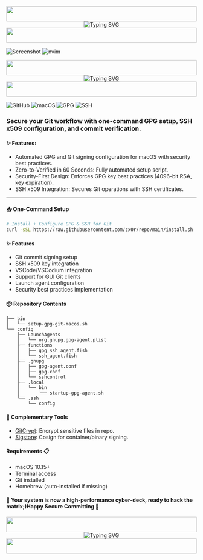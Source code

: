   <!-- Neon Line Separator -->
<img src="https://i.imgur.com/dBaSKWF.gif" height="40" width="100%">

<!-- Header Animation -->
<div align="center">
  <img src="https://readme-typing-svg.demolab.com?font=Fira+Code&size=32&duration=2800&pause=2000&color=A277FF&center=true&vCenter=true&width=1080&lines=🔐+%7C+macOS GPGs and+Git+Commit+Signing Setup+%7C+🔐" alt="Typing SVG" />
</div>

<!-- Neon Line Separator  -->
<img src="https://i.imgur.com/dBaSKWF.gif" height="40" width="100%">

<!-- ![Workspace](https://raw.githubusercontent.com/zx0r/hyprdots-gentoo/main/assets/workspace.jpg)  -->

![Screenshot](https://www.google.com/url?sa=i&url=https%3A%2F%2Fsteamcommunity.com%2Fsharedfiles%2Ffiledetails%2F%3Fid%3D2947812476&psig=AOvVaw1nUTrtjPXe42qA-B1nTS-b&ust=1738353086841000&source=images&cd=vfe&opi=89978449&ved=0CBMQjRxqFwoTCNiewIScnosDFQAAAAAdAAAAABBO)
![nvim](https://github.com/zx0r/hyprdots-gentoo/blob/main/.github/assets/nvim.jpg)

<!-- Neon Line Separator -->
<img src="https://i.imgur.com/dBaSKWF.gif" height="40" width="100%">

<div align="center">
  <a href="https://git.io/typing-svg">
    <img src="https://readme-typing-svg.demolab.com?font=Fira+Code&weight=500&size=22&pause=1000&color=FF00F6&center=true&vCenter=true&random=false&width=524&lines=%E2%8A%B9+Welcome+to+my+profile!+%CB%99%E1%B5%95%CB%99+%E2%8A%B9+" alt="Typing SVG">
  </a>
</div>

<!-- Neon Line Separator -->
<img src="https://i.imgur.com/dBaSKWF.gif" height="40" width="100%">



![GitHub](https://img.shields.io/badge/license-MIT-blue) ![macOS](https://img.shields.io/badge/platform-macOS-lightgrey) ![GPG](https://img.shields.io/badge/tool-GPG-green) ![SSH](https://img.shields.io/badge/tool-SSH-orange)

### **Secure your Git workflow with one-command GPG setup, SSH x509 configuration, and commit verification.**

#### ✨ Features:

- Automated GPG and Git signing configuration for macOS with security best practices.
- Zero-to-Verified in 60 Seconds: Fully automated setup script. 
- Security-First Design: Enforces GPG key best practices (4096-bit RSA, key expiration). 
- SSH x509 Integration: Secures Git operations with SSH certificates.  

---

#### 📥 **One-Command Setup**

```bash  
# Install + Configure GPG & SSH for Git  
curl -sSL https://raw.githubusercontent.com/zx0r/repo/main/install.sh | bash  
```
#### ✨ **Features** 
 
- Git commit signing setup
- SSH x509 key integration
- VSCode/VSCodium integration
- Support for GUI Git clients
- Launch agent configuration
- Security best practices implementation

#### 📦 Repository Contents  

```fish
├── bin
│   └── setup-gpg-git-macos.sh
└── config
    ├── LaunchAgents
    │   └── org.gnupg.gpg-agent.plist
    ├── functions
    │   ├── gpg_ssh_agent.fish
    │   └── ssh_agent.fish
    ├── .gnupg
    │   ├── gpg-agent.conf
    │   ├── gpg.conf
    │   └── sshcontrol
    ├── .local
    │   └── bin
    │       └── startup-gpg-agent.sh
    └── .ssh
        └── config
```

#### 🔗 Complementary Tools  
- [GitCrypt](https://github.com/AGWA/git-crypt): Encrypt sensitive files in repo.  
- [Sigstore](https://www.sigstore.dev/): Cosign for container/binary signing.  


#### Requirements 📋

- macOS 10.15+
- Terminal access
- Git installed
- Homebrew (auto-installed if missing)

#### 🎉 Your system is now a high-performance cyber-deck, ready to hack the matrix;)Happy Secure Committing 🎉  

<!-- Neon Line Separator -->
<img src="https://i.imgur.com/dBaSKWF.gif" height="40" width="100%">

<!-- Header Animation -->
<div align="center">
  <img src="https://readme-typing-svg.demolab.com?font=Fira+Code&size=32&duration=2800&pause=2000&color=A277FF&center=true&vCenter=true&width=1080&lines=🔐+%7C+macOS GPGs and+Git+Commit+Signing Setup+%7C+🔐" alt="Typing SVG" />
</div>

<!-- Neon Line Separator -->
<img src="https://i.imgur.com/dBaSKWF.gif" height="40" width="100%">
